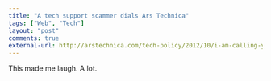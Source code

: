 ```yaml
---
title: "A tech support scammer dials Ars Technica"
tags: ["Web", "Tech"]
layout: "post"
comments: true
external-url: http://arstechnica.com/tech-policy/2012/10/i-am-calling-you-from-windows-a-tech-support-scammer-dials-ars-technica/
---
```


This made me laugh. A lot.
